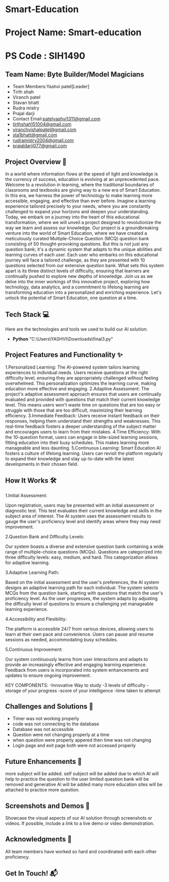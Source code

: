 # Smart-Education
# Project Name: Smart-education
# PS Code :  SIH1490

## Team Name: Byte Builder/Model Magicians
- Team Members:Yashvi patel[Leader]
- Tirth shah
- Viranch patel
- Stavan bhatt
- Rudra mistry
- Prajal darji
- Contact Email:patelyashvi1311@gmail.com
- tirthshah151004@gmail.com
- viranchvishalpatel@gmail.com
- sta1bhatt@gmail.com
- rudramistry2004@gmail.com
- prajaldarji077@gmail.com


## Project Overview 🚀

In a world where information flows at the speed of light and knowledge is the currency of success, education is evolving at an unprecedented pace. 
Welcome to a revolution in learning, where the traditional boundaries of classrooms and textbooks are giving way to a new era of Smart Education. 
In this era, we harness the power of technology to make learning more accessible, engaging, and effective than ever before.
Imagine a learning experience tailored precisely to your needs, where you are constantly challenged to expand your horizons and deepen your understanding. 
Today, we embark on a journey into the heart of this educational transformation, where we will unveil a project designed to revolutionize the way we learn and assess our knowledge.
Our project is a groundbreaking venture into the world of Smart Education, where we have created a meticulously curated Multiple-Choice Question (MCQ) question bank consisting of 50 thought-provoking questions. But this is not just any question bank; it's a dynamic system that adapts to the unique abilities and learning curves of each user.
Each user who embarks on this educational journey will face a tailored challenge, as they are presented with 10 questions selected from our extensive question bank.
What sets this system apart is its three distinct levels of difficulty, ensuring that learners are continually pushed to explore new depths of knowledge.
Join us as we delve into the inner workings of this innovative project, exploring how technology, data analytics, and a commitment to lifelong learning are transforming education into a personalized and enriching experience. 
Let's unlock the potential of Smart Education, one question at a time.

## Tech Stack 💻

Here are the technologies and tools we used to build our AI solution:

* **Python** "C:\Users\YASHVI\Downloads\final3.py"

## Project Features and Functionality ✨
1.Personalized Learning: The AI-powered system tailors learning experiences to individual needs. Users receive questions at the right difficulty level, ensuring they are appropriately challenged without feeling overwhelmed. This personalization optimizes the learning curve, making education more effective and engaging.
2.Adaptive Assessment: The project's adaptive assessment approach ensures that users are continually evaluated and provided with questions that match their current knowledge level. This means users won't waste time on questions that are too easy or struggle with those that are too difficult, maximizing their learning efficiency.
3.Immediate Feedback: Users receive instant feedback on their responses, helping them understand their strengths and weaknesses. This real-time feedback fosters a deeper understanding of the subject matter and encourages users to learn from their mistakes.
4.Time Efficiency: With the 10-question format, users can engage in bite-sized learning sessions, fitting education into their busy schedules. This makes learning more manageable and less daunting.
5.Continuous Learning: Smart Education AI fosters a culture of lifelong learning. Users can revisit the platform regularly to expand their knowledge and stay up-to-date with the latest developments in their chosen field.

## How It Works 🛠️
1.Initial Assessment:

Upon registration, users may be presented with an initial assessment or diagnostic test. This test evaluates their current knowledge and skills in the subject area of interest.
The AI system uses the assessment results to gauge the user's proficiency level and identify areas where they may need improvement.

2.Question Bank and Difficulty Levels:

Our system boasts a diverse and extensive question bank containing a wide range of multiple-choice questions (MCQs).
Questions are categorized into three difficulty levels: easy, medium, and hard. This categorization allows for adaptive learning.

3.Adaptive Learning Path:

Based on the initial assessment and the user's preferences, the AI system designs an adaptive learning path for each individual.
The system selects MCQs from the question bank, starting with questions that match the user's proficiency level.
As the user progresses, the system adapts by adjusting the difficulty level of questions to ensure a challenging yet manageable learning experience.

4.Accessibility and Flexibility:

The platform is accessible 24/7 from various devices, allowing users to learn at their own pace and convenience.
Users can pause and resume sessions as needed, accommodating busy schedules.

5.Continuous Improvement:

Our system continuously learns from user interactions and adapts to provide an increasingly effective and engaging learning experience.
Feedback from users is incorporated into system enhancements and updates to ensure ongoing improvement.

KEY COMPONENTS:
-Innovative Way to study
-3 levels of difficulty
-storage of your progress
-score of your intelligence
-time taken to attempt

## Challenges and Solutions 🧠
- Timer was not working properly
- code was not connecting to the database
- Database was not accessible
- Question were not changing properly at a time
- when question were properly appered then time was not changing
- Login page and exit page both were not accessed properly  

## Future Enhancements 🚧
more subject will be added.
self subject will be added due to which AI will help to practice the question to the user
limited question bank will be removed and generative AI will be added 
many more education sites will be attached to practice more question.

## Screenshots and Demos 📸
Showcase the visual aspects of our AI solution through screenshots or videos. If possible, include a link to a live demo or video demonstration.

## Acknowledgments 🙌
All team members have worked so hard and coordinated with each other proficiency.

## Get In Touch! 📬

